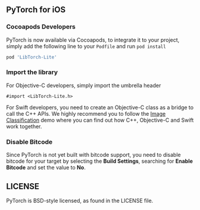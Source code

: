 
## PyTorch for iOS

### Cocoapods Developers

PyTorch is now available via Cocoapods, to integrate it to your project, simply add the following line to your `Podfile` and run `pod install`

```ruby
pod 'LibTorch-Lite'
```

### Import the library

For Objective-C developers, simply import the umbrella header

```
#import <LibTorch-Lite.h>
```

For Swift developers, you need to create an Objective-C class as a bridge to call the C++ APIs. We highly recommend you to follow the [Image Classification](https://github.com/pytorch/ios-demo-app/tree/master/PyTorchDemo) demo where you can find out how C++, Objective-C and Swift work together.

### Disable Bitcode

Since PyTorch is not yet built with bitcode support, you need to disable bitcode for your target by selecting the **Build Settings**, searching for **Enable Bitcode** and set the value to **No**.

## LICENSE


PyTorch is BSD-style licensed, as found in the LICENSE file.

